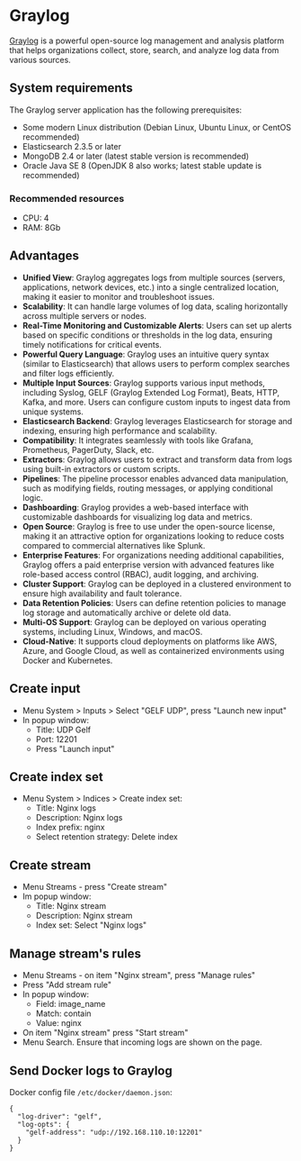 # Graylog

[Graylog](https://github.com/Graylog2/graylog2-server) is a powerful open-source log management and analysis platform that helps organizations collect, store, search, and analyze log data from various sources. 

## System requirements

The Graylog server application has the following prerequisites:

- Some modern Linux distribution (Debian Linux, Ubuntu Linux, or CentOS recommended)
- Elasticsearch 2.3.5 or later
- MongoDB 2.4 or later (latest stable version is recommended)
- Oracle Java SE 8 (OpenJDK 8 also works; latest stable update is recommended)

### Recommended resources

- CPU: 4
- RAM: 8Gb

## Advantages

- **Unified View**: Graylog aggregates logs from multiple sources (servers, applications, network devices, etc.) into a single centralized location, making it easier to monitor and troubleshoot issues.
- **Scalability**: It can handle large volumes of log data, scaling horizontally across multiple servers or nodes.
- **Real-Time Monitoring and Customizable Alerts**: Users can set up alerts based on specific conditions or thresholds in the log data, ensuring timely notifications for critical events.
- **Powerful Query Language**: Graylog uses an intuitive query syntax (similar to Elasticsearch) that allows users to perform complex searches and filter logs efficiently.
- **Multiple Input Sources**: Graylog supports various input methods, including Syslog, GELF (Graylog Extended Log Format), Beats, HTTP, Kafka, and more. Users can configure custom inputs to ingest data from unique systems.
- **Elasticsearch Backend**: Graylog leverages Elasticsearch for storage and indexing, ensuring high performance and scalability.
- **Compatibility**: It integrates seamlessly with tools like Grafana, Prometheus, PagerDuty, Slack, etc.
- **Extractors**: Graylog allows users to extract and transform data from logs using built-in extractors or custom scripts.
- **Pipelines**: The pipeline processor enables advanced data manipulation, such as modifying fields, routing messages, or applying conditional logic.
- **Dashboarding**: Graylog provides a web-based interface with customizable dashboards for visualizing log data and metrics.
- **Open Source**: Graylog is free to use under the open-source license, making it an attractive option for organizations looking to reduce costs compared to commercial alternatives like Splunk.
- **Enterprise Features**: For organizations needing additional capabilities, Graylog offers a paid enterprise version with advanced features like role-based access control (RBAC), audit logging, and archiving.
- **Cluster Support**: Graylog can be deployed in a clustered environment to ensure high availability and fault tolerance.
- **Data Retention Policies**: Users can define retention policies to manage log storage and automatically archive or delete old data.
- **Multi-OS Support**: Graylog can be deployed on various operating systems, including Linux, Windows, and macOS.
- **Cloud-Native**: It supports cloud deployments on platforms like AWS, Azure, and Google Cloud, as well as containerized environments using Docker and Kubernetes.

## Create input

- Menu System > Inputs > Select "GELF UDP", press "Launch new input"
- In popup window:
  * Title: UDP Gelf
  * Port: 12201
  * Press "Launch input"
 
## Create index set

- Menu System > Indices > Create index set:
  * Title: Nginx logs
  * Description: Nginx logs
  * Index prefix: nginx
  * Select retention strategy: Delete index

## Create stream

- Menu Streams - press "Create stream"
- Im popup window:
  * Title: Nginx stream
  * Description: Nginx stream
  * Index set: Select "Nginx logs"

## Manage stream's rules

- Menu Streams - on item "Nginx stream", press "Manage rules"
- Press "Add stream rule"
- In popup window:
  * Field: image_name
  * Match: contain
  * Value: nginx
- On item "Nginx stream" press "Start stream"
- Menu Search. Ensure that incoming logs are shown on the page.

## Send Docker logs to Graylog

Docker config file `/etc/docker/daemon.json`:

```
{
  "log-driver": "gelf",
  "log-opts": {
    "gelf-address": "udp://192.168.110.10:12201"
  }
}
```
